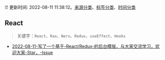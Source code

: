 :alarm_clock: 更新时间: 2022-08-11 11:38:12。[来源分类](../README.md)、[标签分类](../TAGS.md)、[时间分类](../TIMELINE.md)

## React


> 关键字：`React`、`Rax`、`Nerv`、`Redux`、`useEffect`、`Hooks`



- [2022-08-11-写了一个基于-React/Redux-的后台模版，与大家交流学习，欢迎大家-Star，-Issue](https://www.v2ex.com/t/872264) 